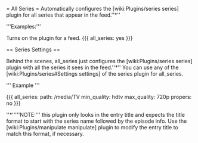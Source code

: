 = All Series =
Automatically configures the [wiki:Plugins/series series] plugin for all series that appear in the feed.''*'' 

'''Examples:'''

Turns on the plugin for a feed.
{{{
all_series: yes
}}}

== Series Settings ==

Behind the scenes, all_series just configures the [wiki:Plugins/series series] plugin with all the series it sees in the feed.''*'' You can use any of the [wiki:Plugins/series#Settings settings] of the series plugin for all_series.

''' Example '''

{{{
all_series:
  path: /media/TV
  min_quality: hdtv
  max_quality: 720p
  propers: no
}}}

''*'''''NOTE:''' this plugin only looks in the entry title and expects the title format to start with the series name followed by the episode info. Use the [wiki:Plugins/manipulate manipulate] plugin to modify the entry title to match this format, if necessary.